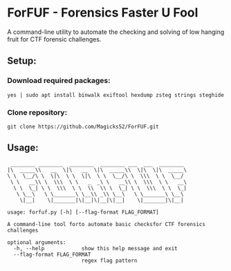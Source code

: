 # ForFUF - Forensics Faster U Fool

A command-line utility to automate the checking and solving of low hanging fruit for CTF forensic challenges.

<!-- TODO: add bash 1-liner to install dependencies -->
## Setup:
### Download required packages: 
```yes | sudo apt install binwalk exiftool hexdump zsteg strings steghide```

### Clone repository:
```git clone https://github.com/Magicks52/ForFUF.git```

## Usage:
```
 ________ ________  ________  ________ ___  ___  ________ 
|\  _____\\   __  \|\   __  \|\  _____\\  \|\  \|\  _____\
\ \  \__/\ \  \|\  \ \  \|\  \ \  \__/\ \  \\\  \ \  \__/ 
 \ \   __\\ \  \\\  \ \   _  _\ \   __\\ \  \\\  \ \   __\
  \ \  \_| \ \  \\\  \ \  \\  \\ \  \_| \ \  \\\  \ \  \_|
   \ \__\   \ \_______\ \__\\ _\\ \__\   \ \_______\ \__\ 
    \|__|    \|_______|\|__|\|__|\|__|    \|_______|\|__| 

usage: forfuf.py [-h] [--flag-format FLAG_FORMAT]

A command-line tool forto automate basic checksfor CTF forensics challenges

optional arguments:
  -h, --help            show this help message and exit
  --flag-format FLAG_FORMAT
                        regex flag pattern
```